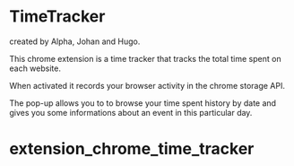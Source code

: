
# TimeTracker

created by Alpha, Johan and Hugo.

This chrome extension is a time tracker that tracks the total time spent on each website.

When activated it records your browser activity in the chrome storage API.

The pop-up allows you to to browse your time spent history by date and gives you some informations about an event in this particular day.
# extension_chrome_time_tracker
